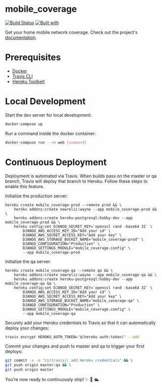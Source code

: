 # mobile_coverage

[![Build Status](https://travis-ci.org/guminski/mobile_coverage.svg?branch=master)](https://travis-ci.org/guminski/mobile_coverage)
[![Built with](https://img.shields.io/badge/Built_with-Cookiecutter_Django_Rest-F7B633.svg)](https://github.com/agconti/cookiecutter-django-rest)

Get your home mobile network coverage. Check out the project's [documentation](http://guminski.github.io/mobile_coverage/).

# Prerequisites

- [Docker](https://docs.docker.com/docker-for-mac/install/)  
- [Travis CLI](http://blog.travis-ci.com/2013-01-14-new-client/)
- [Heroku Toolbelt](https://toolbelt.heroku.com/)

# Local Development

Start the dev server for local development:
```bash
docker-compose up
```

Run a command inside the docker container:

```bash
docker-compose run --rm web [command]
```

# Continuous Deployment

Deployment is automated via Travis. When builds pass on the master or qa branch, Travis will deploy that branch to Heroku. Follow these steps to enable this feature.

Initialize the production server:

```
heroku create mobile_coverage-prod --remote prod && \
    heroku addons:create newrelic:wayne --app mobile_coverage-prod && \
    heroku addons:create heroku-postgresql:hobby-dev --app mobile_coverage-prod && \
    heroku config:set DJANGO_SECRET_KEY=`openssl rand -base64 32` \
        DJANGO_AWS_ACCESS_KEY_ID="Add your id" \
        DJANGO_AWS_SECRET_ACCESS_KEY="Add your key" \
        DJANGO_AWS_STORAGE_BUCKET_NAME="mobile_coverage-prod" \
        DJANGO_CONFIGURATION="Production" \
        DJANGO_SETTINGS_MODULE="mobile_coverage.config" \
        --app mobile_coverage-prod
```

Initialize the qa server:

```
heroku create mobile_coverage-qa --remote qa && \
    heroku addons:create newrelic:wayne --app mobile_coverage-qa && \
    heroku addons:create heroku-postgresql:hobby-dev --app mobile_coverage-qa && \
    heroku config:set DJANGO_SECRET_KEY=`openssl rand -base64 32` \
        DJANGO_AWS_ACCESS_KEY_ID="Add your id" \
        DJANGO_AWS_SECRET_ACCESS_KEY="Add your key" \
        DJANGO_AWS_STORAGE_BUCKET_NAME="mobile_coverage-qa" \
        DJANGO_CONFIGURATION="Production" \
        DJANGO_SETTINGS_MODULE="mobile_coverage.config" \
        --app mobile_coverage-qa
```

Securely add your Heroku credentials to Travis so that it can automatically deploy your changes:

```bash
travis encrypt HEROKU_AUTH_TOKEN="$(heroku auth:token)" --add
```

Commit your changes and push to master and qa to trigger your first deploys:

```bash
git commit -a -m "ci(travis): add Heroku credentials" && \
git push origin master:qa && \
git push origin master
```

You're now ready to continuously ship! ✨ 💅 🛳
